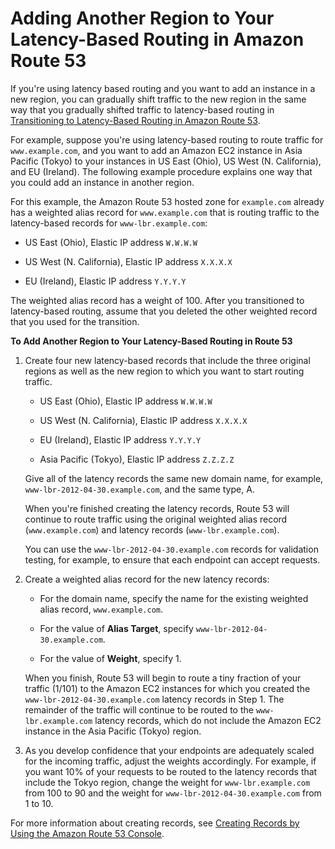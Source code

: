 # Adding Another Region to Your Latency\-Based Routing in Amazon Route 53<a name="TutorialAddingLBRRegion"></a>

If you're using latency based routing and you want to add an instance in a new region, you can gradually shift traffic to the new region in the same way that you gradually shifted traffic to latency\-based routing in [Transitioning to Latency\-Based Routing in Amazon Route 53](TutorialTransitionToLBR.md)\. 

For example, suppose you're using latency\-based routing to route traffic for `www.example.com`, and you want to add an Amazon EC2 instance in Asia Pacific \(Tokyo\) to your instances in US East \(Ohio\), US West \(N\. California\), and EU \(Ireland\)\. The following example procedure explains one way that you could add an instance in another region\.

For this example, the Amazon Route 53 hosted zone for `example.com` already has a weighted alias record for `www.example.com` that is routing traffic to the latency\-based records for `www-lbr.example.com`:

+ US East \(Ohio\), Elastic IP address `W.W.W.W`

+ US West \(N\. California\), Elastic IP address `X.X.X.X`

+ EU \(Ireland\), Elastic IP address `Y.Y.Y.Y` 

The weighted alias record has a weight of 100\. After you transitioned to latency\-based routing, assume that you deleted the other weighted record that you used for the transition\. 

**To Add Another Region to Your Latency\-Based Routing in Route 53**

1. Create four new latency\-based records that include the three original regions as well as the new region to which you want to start routing traffic\.

   + US East \(Ohio\), Elastic IP address `W.W.W.W`

   + US West \(N\. California\), Elastic IP address `X.X.X.X`

   + EU \(Ireland\), Elastic IP address `Y.Y.Y.Y` 

   + Asia Pacific \(Tokyo\), Elastic IP address `Z.Z.Z.Z` 

   Give all of the latency records the same new domain name, for example, `www-lbr-2012-04-30.example.com`, and the same type, A\.

   When you're finished creating the latency records, Route 53 will continue to route traffic using the original weighted alias record \(`www.example.com`\) and latency records \(`www-lbr.example.com`\)\.

   You can use the `www-lbr-2012-04-30.example.com` records for validation testing, for example, to ensure that each endpoint can accept requests\.

1. Create a weighted alias record for the new latency records:

   + For the domain name, specify the name for the existing weighted alias record, `www.example.com`\.

   + For the value of **Alias Target**, specify `www-lbr-2012-04-30.example.com`\.

   + For the value of **Weight**, specify 1\.

   When you finish, Route 53 will begin to route a tiny fraction of your traffic \(1/101\) to the Amazon EC2 instances for which you created the `www-lbr-2012-04-30.example.com` latency records in Step 1\. The remainder of the traffic will continue to be routed to the `www-lbr.example.com` latency records, which do not include the Amazon EC2 instance in the Asia Pacific \(Tokyo\) region\. 

1. As you develop confidence that your endpoints are adequately scaled for the incoming traffic, adjust the weights accordingly\. For example, if you want 10% of your requests to be routed to the latency records that include the Tokyo region, change the weight for `www-lbr.example.com` from 100 to 90 and the weight for `www-lbr-2012-04-30.example.com` from 1 to 10\.

For more information about creating records, see [Creating Records by Using the Amazon Route 53 Console](resource-record-sets-creating.md)\.